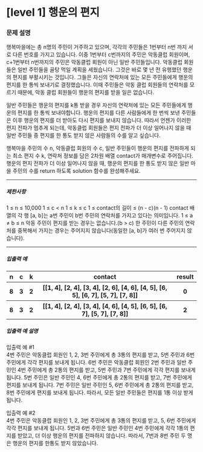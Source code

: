 
# [level 1] 행운의 편지

### 문제 설명
행복마을에는 총 n명의 주민이 거주하고 있으며, 각각의 주민들은 1번부터 n번 까지 서로 다른 번호를 가지고 있습니다. 이중 1번부터 c번까지의 주민은 악동클럽 회원이며, c+1번부터 n번까지의 주민은 악동클럽 회원이 아닌 일반 주민들입니다. 악동클럽 회원들은 일반 주민들을 골탕 먹일 계획을 세웠습니다. 그것은 바로 몇 년 전 유행했던 행운의 편지를 부활시키는 것입니다. 그들은 자신의 연락처에 있는 모든 주민들에게 행운의 편지를 한 통씩 보내기로 결정했습니다. 이때 주민들은 악동 클럽 회원들의 연락처를 모르기 때문에, 악동 클럽 회원들이 행운의 편지를 받을 일은 없습니다.

일반 주민들은 행운의 편지를 k통 받을 경우 자신의 연락처에 있는 모든 주민들에게 행운의 편지를 한 통씩 보내야합니다. 행운의 편지를 다른 사람들에게 한 번씩 보낸 주민들은 이후 행운의 편지를 더 받아도 다시 편지를 보내지 않습니다. 따라서 언젠가 이러한 편지 전파가 멈추게 되는데, 악동클럽 회원들은 편지 전파가 더 이상 일어나지 않을 때 일반 주민들 중 편지를 한 통도 받지 않은 사람들의 수를 알고 싶습니다.

행복마을 주민의 수 n, 악동클럽 회원의 수 c, 일반 주민들이 행운의 편지를 전파하게 되는 최소 편지 수 k, 연락처 정보를 담은 2차원 배열 contact가 매개변수로 주어집니다. 행운의 편지 전파가 더 이상 일어나지 않을 때, 행운의 편지를 한 통도 받지 않은 일반 마을 주민의 수를 return 하도록 solution 함수를 완성해주세요.

<hr>

<h5>제한사항</h5>
1 ≤ n ≤ 10,000
1 ≤ c < n
1 ≤ k ≤ c
1 ≤ contact의 길이 ≤ (n - c)(n - 1)
contact 배열의 각 행 [a, b]는 a번 주민이 b번 주민의 연락처를 가지고 있다는 의미입니다.
1 ≤ a ≠ b ≤ n
악동 주민이 편지를 받는 경우는 없습니다.(b > c)
한 주민이 다른 주민의 연락처를 중복해서 가지는 경우는 주어지지 않습니다(동일한 [a, b]가 여러 번 주어지지 않습니다).
<hr>

<h5>입출력 예</h5>
<table class="table">
<thead>
    <tr>
        <th>n</th>
        <th>c</th>
        <th>k</th>
        <th>contact</th>                        
        <th>result</th>
    </tr>
</thead>
<tbody>
    <tr>
        <th>8</th>
        <th>3</th>
        <th>2</th>
        <th>[[1, 4], [2, 4], [3, 4], [2, 6], [4, 6], [4, 5], [6, 5], [6, 7], [5, 7], [7, 8]]</th>                        
        <th>0</th>
    </tr>
    <tr>
        <th>8</th>
        <th>3</th>
        <th>2</th>
        <th>[[1, 4], [2, 4], [3, 4], [4, 6], [4, 5], [6, 5], [6, 7], [5, 7], [7, 8]]</th>                        
        <th>2</th>
    </tr>
</tbody>
</table>

<h5>입출력 예 설명</h5>
<p>입출력 예 #1<br>
4번 주민은 악동클럽 회원인 1, 2, 3번 주민에게 총 3통의 편지를 받고, 5번 주민과 6번 주민에게 각각 편지를 보내게 됩니다.
6번 주민은 악동클럽 회원인 2번 주민과 일반 주민인 4번 주민에게 총 2통의 편지를 받고, 5번 주민과 7번 주민에게 각각 편지를 보내게 됩니다.
5번 주민은 일반 주민인 4, 6번 주민에게 총 2통의 편지를 받고, 7번 주민에게 편지를 보내게 됩니다.
7번 주민은 일반 주민인 5, 6번 주민에게 총 2통의 편지를 받고, 8번 주민에게 편지를 보내게 됩니다.
따라서, 모든 일반 주민들은 편지를 1통 이상 받게 됩니다.</p>

<p>입출력 예 #2<br>
4번 주민은 악동클럽 회원인 1, 2, 3번 주민에게 총 3통의 편지를 받고, 5, 6번 주민에게 각각 편지를 보내게 됩니다.
5번과 6번 주민은 일반 주민인 4번 주민에게 각각 1통의 편지를 받았고, 더 이상 행운의 편지를 전파하지 않습니다.
따라서, 7번과 8번 주민 두 명은 행운의 편지를 한통도 받지 않았습니다.</p>